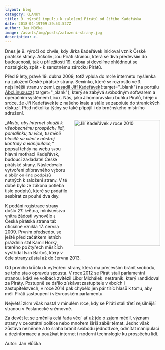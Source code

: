 ```yaml
---
layout: blog
category: CLANKY
title: 9. výročí impulsu k založení Pirátů od Jiřího Kadeřávka
date: 2018-04-19T09:39:53.527Z
author: Jan Můčka
image: /assets/img/posts/zalozeni-strany.jpg
description: >-
---
```


Dnes je 9. výročí od chvíle, kdy Jirka Kadeřávek inicioval vznik České pirátské strany. Ačkoliv jsou Piráti stranou, která se dívá především do budoucnosti, tak u příležitosti 19. dubna si dovolíme ohlédnout se nostalgicky zpět - k samotnému zárodku Pirátů.

Před 9 lety, právě 19. dubna 2009, totiž vplula do moře internetu myšlenka na založení České pirátské strany. Semínko, které se rozrostlo ve 3. nejsilnější stranu v zemi, [zasadil Jiří Kadeřávek](http://www.abclinuxu.cz/blog/BoodOk/2009/4/petice-pod-vznik-ceska-piratske-strany){:target="_blank"} na portálu [AbcLinuxu.cz](http://www.abclinuxu.cz){:target="_blank"}, který se zabývá svobodným softwarem a operačním systémem Linux. Nás, jako Jihomoravskou buňku Pirátů, hřeje u srdce, že Jiří Kadeřávek je z našeho kraje a stále se zapojuje do stranických diskuzí. Před několika týdny se také připojil i do brněnského místního sdružení.

<img alt="Jiří Kadeřávek v roce 2010" class="imgr" src="https://www.piratskelisty.cz/upload/thumbs/w600/2291.jpg" style="width: 280px; height: 409px; float: right; margin: 0 0 20px 20px;" title="Jiří Kadeřávek v roce 2010">

*„Místo, aby Internet sloužil k všeobecnému prospěchu lidí, pomalinku, tu více, tu méně hlasitě se mění v nástroj kontroly a manipulace,“* popsal tehdy na webu svou hlavní motivaci Kadeřávek, budoucí zakladatel České pirátské strany. Následovalo vytvoření přípravného výboru a sběr on-line podpisů nutných k založení strany. V té době bylo ze zákona potřeba tisíc podpisů, které se podařilo sesbírat za pouhé dva dny.

K podání registrace strany došlo 27. května, ministerstvo vnitra žádosti vyhovělo a Česká pirátská strana tak oficiálně vznikla 17. června 2009. Prvním předsedou se ještě před začátkem letních prázdnin stal Kamil Horký, kterého po čtyřech měsících vystřídal Ivan Bartoš, který v čele strany zůstal až do června 2013.

Od prvního krůčku k vytvoření strany, která má především bránit svobodu, se toho stalo opravdu spousta. V roce 2012 se Piráti stali parlamentní stranou, když ve volbách zvítězil Libor Michálek, nestraník, který kandidoval za Piráty. Postupně se dařilo získávat zastupitele v obcích i zastupitelstvech, v roce 2014 pak chybělo jen pár tisíc hlasů k tomu, aby měli Piráti zastoupení i v Evropském parlamentu.

Největší zlom však nastal v minulém roce, kdy se Piráti stali třetí nejsilnější stranou v Poslanecké sněmovně.

Za devět let se změnila celá řada věcí, ať už jde o zájem médií, význam strany v celostátní politice nebo mnohem širší záběr témat. Jedno však zůstává neměnné a to snaha bránit svobodu jednotlivce, odmítat manipulaci a dezinformace a používat internet i moderní technologie ku prospěchu lidí.

Autor: Jan Můčka
